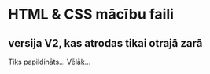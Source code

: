 # HTML & CSS mācību faili
## versija V2, kas atrodas tikai otrajā zarā
Tiks papildināts...
Vēlāk...

